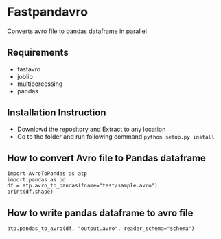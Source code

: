# Fastpandavro
Converts avro file to pandas dataframe in parallel

## Requirements
- fastavro
- joblib
- multiporcessing
- pandas

## Installation Instruction
- Downlowd the repository and Extract to any location
- Go to the folder and run following command
```python setup.py install```

## How to convert Avro file to Pandas dataframe
```
import AvroToPandas as atp
import pandas as pd
df = atp.avro_to_pandas(fname="test/sample.avro")
print(df.shape)
```

## How to write pandas dataframe to avro file
```
atp.pandas_to_avro(df, "output.avro", reader_schema="schema")
```



